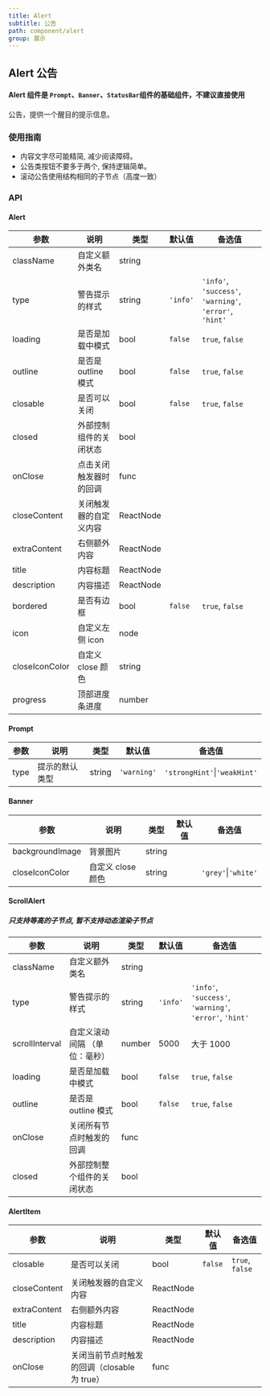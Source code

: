 ```yaml
---
title: Alert
subtitle: 公告
path: component/alert
group: 展示
---
```


## Alert 公告

#### **Alert 组件是 `Prompt`、`Banner`、`StatusBar`组件的基础组件，不建议直接使用**

公告，提供一个醒目的提示信息。

### 使用指南

- 内容文字尽可能精简, 减少阅读障碍。
- 公告类按钮不要多于两个, 保持逻辑简单。
- 滚动公告使用结构相同的子节点（高度一致）

### API

#### Alert

| 参数           | 说明                   | 类型      | 默认值   | 备选值                                                  |
| -------------- | ---------------------- | --------- | -------- | ------------------------------------------------------- |
| className      | 自定义额外类名         | string    |          |                                                         |
| type           | 警告提示的样式         | string    | `'info'` | `'info'`, `'success'`, `'warning'`, `'error'`, `'hint'` |
| loading        | 是否是加载中模式       | bool      | `false`  | `true`, `false`                                         |
| outline        | 是否是 outline 模式    | bool      | `false`  | `true`, `false`                                         |
| closable       | 是否可以关闭           | bool      | `false`  | `true`, `false`                                         |
| closed         | 外部控制组件的关闭状态 | bool      |          |                                                         |
| onClose        | 点击关闭触发器时的回调 | func      |          |                                                         |
| closeContent   | 关闭触发器的自定义内容 | ReactNode |          |                                                         |
| extraContent   | 右侧额外内容           | ReactNode |          |                                                         |
| title          | 内容标题               | ReactNode |          |                                                         |
| description    | 内容描述               | ReactNode |          |                                                         |
| bordered       | 是否有边框             | bool      | `false`  | `true`, `false`                                         |
| icon           | 自定义左侧 icon        | node      |          |                                                         |
| closeIconColor | 自定义 close 颜色      | string    |          |                                                         |
| progress       | 顶部进度条进度         | number    |          |                                                         |

#### Prompt

| 参数 | 说明           | 类型   | 默认值      | 备选值                       |
| ---- | -------------- | ------ | ----------- | ---------------------------- |
| type | 提示的默认类型 | string | `'warning'` | `'strongHint'`\|`'weakHint'` |

#### Banner

| 参数            | 说明              | 类型   | 默认值 | 备选值              |
| --------------- | ----------------- | ------ | ------ | ------------------- |
| backgroundImage | 背景图片          | string |        |
| closeIconColor  | 自定义 close 颜色 | string |        | `'grey'`\|`'white'` |

#### ScrollAlert

##### 只支持等高的子节点, 暂不支持动态渲染子节点

| 参数           | 说明                          | 类型   | 默认值   | 备选值                                                  |
| -------------- | ----------------------------- | ------ | -------- | ------------------------------------------------------- |
| className      | 自定义额外类名                | string |          |                                                         |
| type           | 警告提示的样式                | string | `'info'` | `'info'`, `'success'`, `'warning'`, `'error'`, `'hint'` |
| scrollInterval | 自定义滚动间隔 （单位：毫秒） | number | 5000     | 大于 1000                                               |
| loading        | 是否是加载中模式              | bool   | `false`  | `true`, `false`                                         |
| outline        | 是否是 outline 模式           | bool   | `false`  | `true`, `false`                                         |
| onClose        | 关闭所有节点时触发的回调      | func   |          |                                                         |
| closed         | 外部控制整个组件的关闭状态    | bool   |          |                                                         |

#### AlertItem

| 参数         | 说明                                         | 类型      | 默认值  | 备选值          |
| ------------ | -------------------------------------------- | --------- | ------- | --------------- |
| closable     | 是否可以关闭                                 | bool      | `false` | `true`, `false` |
| closeContent | 关闭触发器的自定义内容                       | ReactNode |         |                 |
| extraContent | 右侧额外内容                                 | ReactNode |         |                 |
| title        | 内容标题                                     | ReactNode |         |                 |
| description  | 内容描述                                     | ReactNode |         |                 |
| onClose      | 关闭当前节点时触发的回调（closable 为 true） | func      |         |                 |
